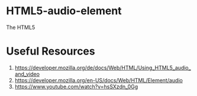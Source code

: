 # HTML5-audio-element
The HTML5 <audio> element specifies a standard way to embed audio in a web page. 
 The audio element also allows you to specify multiple sources, so a browser that can' t play one type of file can fall back to another type.In HTML5 there are 3 supported audio formats: MP3, WAV and Ogg
 Not all browser support these audio file format eg firefox and Opere supports all file formats.

# Useful Resources
1. https://developer.mozilla.org/de/docs/Web/HTML/Using_HTML5_audio_and_video
2. https://developer.mozilla.org/en-US/docs/Web/HTML/Element/audio
3. https://www.youtube.com/watch?v=hsSXzdn_0Gg
